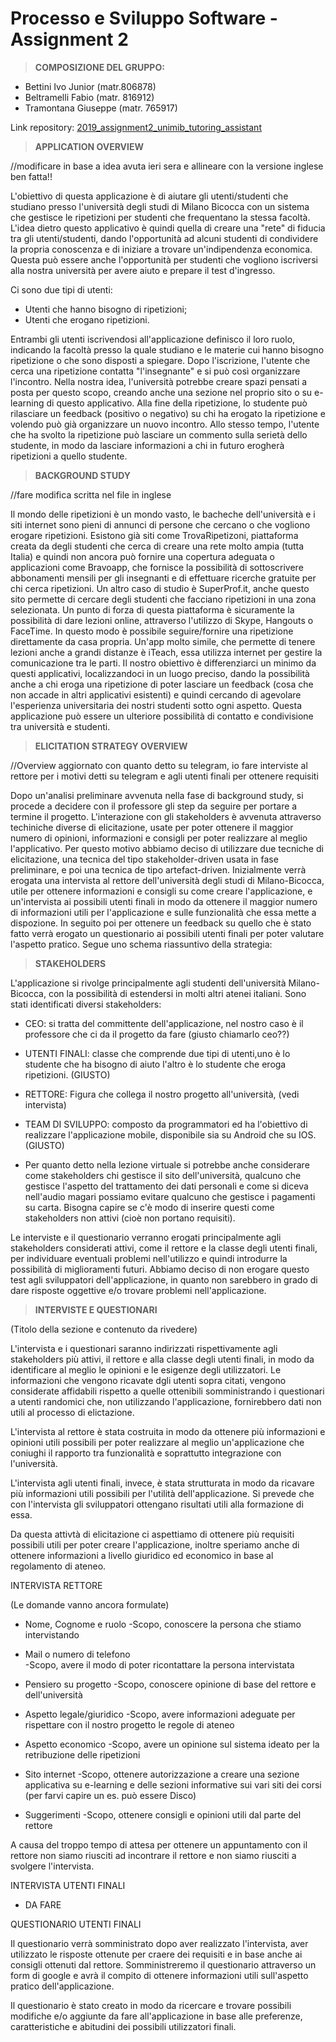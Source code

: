 # Processo e Sviluppo Software - Assignment 2


> **COMPOSIZIONE DEL GRUPPO:** 

* Bettini Ivo Junior (matr.806878)
* Beltramelli Fabio (matr. 816912)
* Tramontana Giuseppe (matr. 765917)

Link repository: [2019_assignment2_unimib_tutoring_assistant](https://gitlab.com/i.bettini/2019_assignment2_unimib_tutoring_assistant)

> **APPLICATION OVERVIEW**

//modificare in base a idea avuta ieri sera e allineare con la versione inglese ben fatta!!


L'obiettivo di questa applicazione è di aiutare gli utenti/studenti che studiano presso
l'università degli studi di Milano Bicocca con un sistema che gestisce le ripetizioni per
studenti che frequentano la stessa facoltà.
L'idea dietro questo applicativo è quindi quella di creare una "rete" di fiducia tra gli 
utenti/studenti, dando l'opportunità ad alcuni studenti di condividere la propria conoscenza
e di iniziare a trovare un'indipendenza economica.
Questa può essere anche l'opportunità per studenti che vogliono iscriversi alla nostra università
per avere aiuto e prepare il test d'ingresso.

Ci sono due tipi di utenti:
*  Utenti che hanno bisogno di ripetizioni;
*  Utenti che erogano ripetizioni.

Entrambi gli utenti iscrivendosi all'applicazione definisco il loro ruolo, indicando la facoltà
presso la quale studiano e le materie cui hanno bisogno ripetizione o che sono disposti a spiegare.
Dopo l'iscrizione, l'utente che cerca una ripetizione contatta "l'insegnante" e si può così 
organizzare l'incontro.
Nella nostra idea, l'università potrebbe creare spazi pensati a posta per questo scopo, creando 
anche una sezione nel proprio sito o su e-learning di questo applicativo.
Alla fine della ripetizione, lo studente può rilasciare un feedback (positivo o negativo) su chi 
ha erogato la ripetizione e volendo può già organizzare un nuovo incontro.
Allo stesso tempo, l'utente che ha svolto la ripetizione può lasciare un commento sulla serietà 
dello studente, in modo da lasciare informazioni a chi in futuro erogherà ripetizioni a quello 
studente.

> **BACKGROUND STUDY**

//fare modifica scritta nel file in inglese


Il mondo delle ripetizioni è un mondo vasto, le bacheche dell'università e i siti internet sono 
pieni di annunci di persone che cercano o che vogliono erogare ripetizioni. 
Esistono già siti come TrovaRipetizoni, piattaforma creata da degli studenti che cerca di creare una 
rete molto ampia (tutta Italia) e quindi non ancora può fornire una copertura adeguata o applicazioni 
come  Bravoapp, che fornisce la possibilità di sottoscrivere abbonamenti mensili per gli insegnanti 
e di effettuare ricerche gratuite per chi cerca ripetizioni.
Un altro caso di studio è SuperProf.it, anche questo sito permette di cercare degli studenti 
che facciano ripetizioni in una zona selezionata. Un punto di forza di questa piattaforma è sicuramente
la possibilità di dare lezioni online, attraverso l'utilizzo di Skype, Hangouts o FaceTime. In
questo modo è possibile seguire/fornire una ripetizione direttamente da casa propria. 
Un'app molto simile, che permette di tenere lezioni anche a grandi distanze è iTeach, essa utilizza
internet per gestire la comunicazione tra le parti.
Il nostro obiettivo è differenziarci un minimo da questi applicativi, localizzandoci in un luogo 
preciso, dando la possibilità anche a chi eroga una ripetizione di poter lasciare un feedback (cosa
che non accade in altri applicativi esistenti) e quindi cercando di agevolare l'esperienza 
universitaria dei nostri studenti sotto ogni aspetto. 
Questa applicazione può essere un ulteriore possibilità di contatto e condivisione tra università 
e studenti.

> **ELICITATION STRATEGY OVERVIEW**

//Overview aggiornato con quanto detto su telegram, io fare interviste al rettore per i motivi detti su telegram 
e agli utenti finali per ottenere requisiti


Dopo un'analisi preliminare avvenuta nella fase di background study, si procede a decidere con il 
professore gli step da seguire per portare a termine il progetto.
L'interazione con gli stakeholders è avvenuta attraverso techiniche diverse di elicitazione, usate
per poter ottenere il maggior numero di opinioni, informazioni e consigli per poter realizzare al meglio
l'applicativo.
Per questo motivo abbiamo deciso di utilizzare due tecniche di elicitazione, una tecnica del tipo 
stakeholder-driven usata in fase preliminare, e poi una tecnica de tipo artefact-driven.
Inizialmente verrà erogata una intervista al rettore dell'università degli studi di Milano-Bicocca, utile
per ottenere informazioni e consigli su come creare l'applicazione, e un'intervista ai possibili utenti 
finali in modo da ottenere il maggior numero di informazioni utili per l'applicazione e sulle 
funzionalità che essa mette a dispozione. 
In seguito poi per ottenere un feedback su quello che è stato fatto verrà erogato un questionario ai 
possibili utenti finali per poter valutare l'aspetto pratico.
Segue uno schema riassuntivo della strategia:

> **STAKEHOLDERS**

L'applicazione si rivolge principalmente agli studenti dell'università Milano-Bicocca,
con la possibilità di estendersi in molti altri atenei italiani.
Sono stati identificati diversi stakeholders:

* CEO: si tratta del committente dell'applicazione, nel nostro caso è il professore che ci da 
il progetto da fare (giusto chiamarlo ceo??)

* UTENTI FINALI: classe che comprende due tipi di utenti,uno è lo studente che ha bisogno di aiuto
l'altro è lo studente che eroga ripetizioni. (GIUSTO)

* RETTORE: Figura che collega il nostro progetto all'università, (vedi intervista)

* TEAM DI SVILUPPO: composto da programmatori ed ha l'obiettivo di realizzare l'applicazione mobile,
disponibile sia su Android che su IOS.  (GIUSTO)

* Per quanto detto nella lezione virtuale si potrebbe anche considerare come stakeholders chi gestisce 
il sito dell'università, qualcuno che gestisce l'aspetto del trattamento dei dati personali e come si diceva 
nell'audio magari possiamo evitare qualcuno che gestisce i pagamenti su carta. Bisogna capire se c'è modo
di inserire questi come stakeholders non attivi (cioè non portano requisiti).

Le interviste e il questionario verranno erogati principalmente agli stakeholders considerati attivi, come il 
rettore e la classe degli utenti finali, per individuare eventuali problemi nell'utilizzo e quindi introdurre 
la possibilità di miglioramenti futuri.
Abbiamo deciso di non erogare questo test agli sviluppatori dell'applicazione, in quanto non sarebbero 
in grado di dare risposte oggettive e/o trovare problemi nell'applicazione.

> **INTERVISTE E QUESTIONARI**

(Titolo della sezione e contenuto da rivedere)

L'intervista e i questionari saranno indirizzati rispettivamente agli stakeholders più attivi,
il rettore e alla classe degli utenti finali, in modo da identificare al meglio le opinioni e 
le esigenze degli utilizzatori.
Le informazioni che vengono ricavate  dgli utenti sopra citati, vengono considerate affidabili 
rispetto a quelle ottenibili somministrando i questionari a utenti randomici che, non utilizzando
l'applicazione, fornirebbero dati non utili al processo di elictazione.

L'intervista al rettore è stata costruita in modo da ottenere più informazioni e opinioni utili possibili
per poter realizzare al meglio un'applicazione che coniughi il rapporto tra funzionalità e soprattutto 
integrazione con l'università.

L'intervista agli utenti finali, invece, è stata strutturata in modo da ricavare più informazioni utili 
possibili per l'utilità dell'applicazione. Si prevede che con l'intervista gli sviluppatori ottengano 
risultati utili alla formazione di essa.

Da questa attivtà di elicitazione ci aspettiamo di ottenere più requisiti possibili utili per poter creare
l'applicazione, inoltre speriamo anche di ottenere informazioni a livello giuridico ed economico in base 
al regolamento di ateneo.

INTERVISTA RETTORE

(Le domande vanno ancora formulate)

* Nome, Cognome e ruolo
    -Scopo, conoscere la persona che stiamo intervistando

* Mail o numero di telefono   
    -Scopo, avere il modo di poter ricontattare la persona intervistata

* Pensiero su progetto
    -Scopo, conoscere opinione di base del rettore e dell'università

* Aspetto legale/giuridico
    -Scopo, avere informazioni adeguate per rispettare con il nostro progetto le regole di ateneo

* Aspetto economico
    -Scopo, avere un opinione sul sistema ideato per la retribuzione delle ripetizioni

* Sito internet
    -Scopo, ottenere autorizzazione a creare una sezione applicativa su e-learning e delle sezioni informative 
    sui vari siti dei corsi (per farvi capire un es. può essere Disco)

* Suggerimenti
    -Scopo, ottenere consigli e opinioni utili dal parte del rettore 

A causa del troppo tempo di attesa per ottenere un appuntamento con il rettore non siamo riusciti ad incontrare 
il rettore e non siamo riusciti a svolgere l'intervista. 

INTERVISTA UTENTI FINALI

* DA FARE

QUESTIONARIO UTENTI FINALI 

Il questionario verrà somministrato dopo aver realizzato l'intervista, aver utilizzato le risposte ottenute per craere 
dei requisiti e in base anche ai consigli ottenuti dal rettore. 
Somministreremo il questionario attraverso un form di google e avrà il compito di ottenere informazioni utili 
sull'aspetto pratico dell'applicazione.

Il questionario è stato creato in modo da ricercare e trovare possibili modifiche e/o aggiunte da fare 
all'applicazione in base alle preferenze, caratteristiche e abitudini dei possibili utilizzatori finali.


